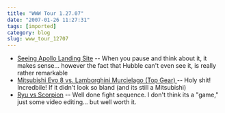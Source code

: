 ```yaml
---
title: "WWW Tour 1.27.07"
date: "2007-01-26 11:27:31"
tags: [imported]
category: blog
slug: www_tour_12707
---
```


<ul>
    <li><a title="Where's 3m resolution when you need it" href="http://science.nasa.gov/headlines/y2005/11jul_lroc.htm">Seeing Apollo Landing Site</a> -- When you pause and think about it, it makes sense... however the fact that Hubble can't even see it, is really rather remarkable</li>
    <li><a title="And the Evo wins!" href="http://www.youtube.com/watch?v=IbdgNna5Ne0">Mitsubishi Evo 8 vs. Lamborghini Murcielago (Top Gear) </a>-- Holy shit! Incredbile! If it didn't look so bland (and its still a Mitsubishi)</li>
    <li><a href="http://youtube.com/watch?v=2TXPFgRsVUE" title="Finish Him">Ryu vs Scorpion</a> -- Well done fight sequence. I don't think its a "game," just some video editing... but well worth it.</li>
</ul>
